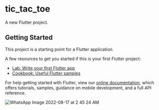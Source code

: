 # tic_tac_toe

A new Flutter project.

## Getting Started

This project is a starting point for a Flutter application.

A few resources to get you started if this is your first Flutter project:

- [Lab: Write your first Flutter app](https://flutter.dev/docs/get-started/codelab)
- [Cookbook: Useful Flutter samples](https://flutter.dev/docs/cookbook)

For help getting started with Flutter, view our
[online documentation](https://flutter.dev/docs), which offers tutorials,
samples, guidance on mobile development, and a full API reference.

![WhatsApp Image 2022-08-17 at 2 45 24 AM](https://user-images.githubusercontent.com/100201101/185690155-ff80a7b4-d7c5-4151-a745-b474d32a71c8.jpeg)
